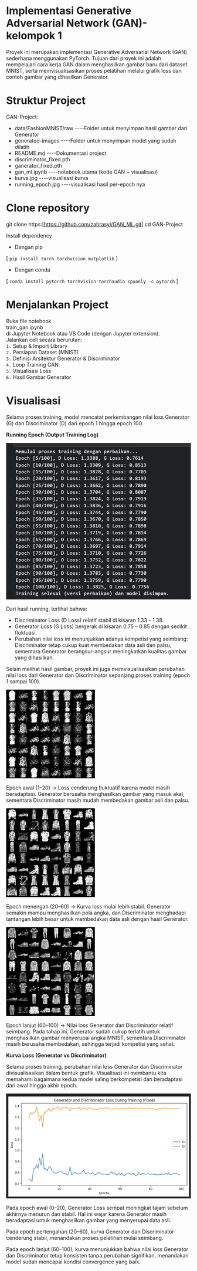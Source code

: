 # Implementasi Generative Adversarial Network (GAN)- kelompok 1
Proyek ini merupakan implementasi Generative Adversarial Network (GAN) sederhana menggunakan PyTorch.
Tujuan dari proyek ini adalah mempelajari cara kerja GAN dalam menghasilkan gambar baru dari dataset MNIST, serta memvisualisasikan proses pelatihan melalui grafik loss dan contoh gambar yang dihasilkan Generator.

# Struktur Project
GAN-Project: 
- data/FashionMNIST/raw  ----Folder untuk menyimpan hasil gambar dari Generator
- generated-images       ----Folder untuk menyimpan model yang sudah dilatih
- README.md              ----Dokumentasi project
- discriminator_fixed.pth        
- ganerator_fixed.pth            
- gan_ml.ipynb           ----notebook utama (kode GAN + visualisasi)
- kurva.jpg              ----visualisasi kurva
- running_epoch.jpg      ----visualisasi hasil per-epoch nya

# Clone repository
git clone https:[https://github.com/zahrasyi/GAN_ML.git]
cd GAN-Project

Install dependency
- Dengan pip

[ `pip install torch torchvision matplotlib` ]

- Dengan conda

[ `conda install pytorch torchvision torchaudio cpuonly -c pytorch` ]

# Menjalankan Project

Buka file notebook  
train_gan.ipynb  
di Jupyter Notebook atau VS Code (dengan Jupyter extension).  
Jalankan cell secara berurutan:  
`1.` Setup & Import Library    
`2.` Persiapan Dataset (MNIST)    
`3.` Definisi Arsitektur Generator & Discriminator  
`4.` Loop Training GAN  
`5.` Visualisasi Loss  
`6.` Hasil Gambar Generator  

# Visualisasi

Selama proses training, model mencatat perkembangan nilai loss Generator (G) dan Discriminator (D) dari epoch 1 hingga epoch 100.

**Running Epoch (Output Training Log)**

![Gambar hasil runing epoch](runing_epoch.jpg)

Dari hasil running, terlihat bahwa:
- Discriminator Loss (D Loss) relatif stabil di kisaran 1.33 – 1.38.
- Generator Loss (G Loss) bergerak di kisaran 0.75 – 0.85 dengan sedikit fluktuasi.
- Perubahan nilai loss ini menunjukkan adanya kompetisi yang seimbang: Discriminator tetap cukup kuat membedakan data asli dan palsu, sementara Generator berangsur-angsur meningkatkan kualitas gambar yang dihasilkan.

Selain melihat hasil gambar, proyek ini juga memvisualisasikan perubahan nilai loss dari Generator dan Discriminator sepanjang proses training (epoch 1 sampai 100).

![Gambar hasil epoch 20](generated_images/epoch_20.png)

Epoch awal (1–20) → Loss cenderung fluktuatif karena model masih beradaptasi. Generator berusaha menghasilkan gambar yang masuk akal, sementara Discriminator masih mudah membedakan gambar asli dan palsu.

![Gambar hasil epoch 60](generated_images/epoch_60.png)

Epoch menengah (20–60) → Kurva loss mulai lebih stabil. Generator semakin mampu menghasilkan pola angka, dan Discriminator menghadapi tantangan lebih besar untuk membedakan data asli dengan hasil Generator.

![Gambar hasil epoch 100](generated_images/epoch_100.png)

Epoch lanjut (60–100) → Nilai loss Generator dan Discriminator relatif seimbang. Pada tahap ini, Generator sudah cukup terlatih untuk menghasilkan gambar menyerupai angka MNIST, sementara Discriminator masih berusaha membedakan, sehingga terjadi kompetisi yang sehat.


**Kurva Loss (Generator vs Discriminator)**

Selama proses training, perubahan nilai loss Generator dan Discriminator divisualisasikan dalam bentuk grafik. Visualisasi ini membantu kita memahami bagaimana kedua model saling berkompetisi dan beradaptasi dari awal hingga akhir epoch.

![Gambar hasil kurva loss](kurva.jpg)

Pada epoch awal (0–20), Generator Loss sempat meningkat tajam sebelum akhirnya menurun dan stabil. Hal ini wajar karena Generator masih beradaptasi untuk menghasilkan gambar yang menyerupai data asli.

Pada epoch pertengahan (20–60), kurva Generator dan Discriminator cenderung stabil, menandakan proses pelatihan mulai seimbang.

Pada epoch lanjut (60–100), kurva menunjukkan bahwa nilai loss Generator dan Discriminator tetap konsisten tanpa perubahan signifikan, menandakan model sudah mencapai kondisi convergence yang baik.
